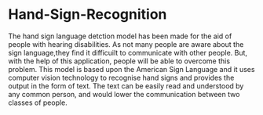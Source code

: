 # Hand-Sign-Recognition
The hand sign language detction model has been made for the aid of people with hearing disabilities. As not many people are aware about the sign language,they find it difficuilt to communicate with other people. But, with the help of this application, people will be able to overcome this problem. This model is based upon the American Sign Language and it uses computer vision technology to recognise hand signs and provides the output in the form of text. The text can be easily read and understood by any common person, and would lower the communication between two classes of people.
